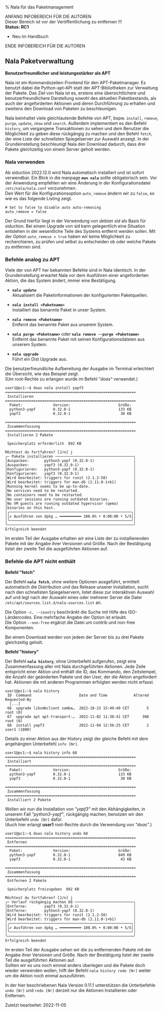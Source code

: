 % Nala für das Paketmanagement

ANFANG   INFOBEREICH FÜR DIE AUTOREN  
Dieser Bereich ist vor der Veröffentlichung zu entfernen !!!  
**Status: RC1**

+ Neu im Handbuch

ENDE   INFOBEREICH FÜR DIE AUTOREN

## Nala Paketverwaltung

**Benutzerfreundlicher und leistungsstärker als APT**

Nala ist ein Kommandozeilen-Frontend für den APT-Paketmanager. Es benutzt dabei die Python-apt-API statt der APT-Bibliotheken zur Verwaltung der Pakete. Das Ziel von Nala ist es, erstens eine übersichtlichere und benutzerfreundlichere Darstellung sowohl des aktuellen Paketbestands, als auch der angeforderten Aktionen und deren Durchführung zu erhalten und zweitens den Download von Paketen zu beschleunigen.

Nala beinhaltet viele gleichlautende Befehle von APT, bspw. `install`, `remove`, `purge`, `update`, `show` und `search`. Außerdem implementiert es den Befehl `history`, um vergangene Transaktionen zu sehen und dem Benutzer die Möglichkeit zu geben diese rückgängig zu machen und den Befehl `fetch`, der eine Liste der schnellsten Spiegelserver zur Auswahl anzeigt. In der Grundeinstellung beschleunigt Nala den Download dadurch, dass drei Pakete gleichzeitig von einem Server geholt werden.

### Nala verwenden

Ab siduction 2022.12.0 wird Nala automatisch installiert und ist sofort verwendbar. Ein Blick in die manpage **`man nala`** sollte obligatorisch sein. Vor der Anwendung empfehlen wir eine Änderung in der Konfigurationsdatei `/etc/nala/nala.conf` vorzunehmen.  
Den Wert für die Konfigurationsoption `auto_remove` ändern wir zu `false`, so wie es das folgende Listing zeigt.

~~~
# Set to false to disable auto auto-removing
auto_remove = false
~~~

Der Grund hierfür liegt in der Verwendung von *debian sid* als Basis für siduction. Bei einem Upgrade von sid kann gelegentlich eine Situation entstehen in der wesentliche Teile des Systems entfernt werden sollen. Mit der Option `auto_remove = true` haben wir keine Möglichkeit zu recherchieren, zu prüfen und selbst zu entscheiden ob oder welche Pakete zu entfernen sind.

### Befehle analog zu APT

Viele der von APT her bekannten Befehle sind in Nala identisch. In der Grundeinstellung erwartet Nala vor dem Ausführen einer angeforderten Aktion, die das System ändert, immer eine Bestätigung.

+ **`nala update`**  
  Aktualisiert die Paketinformationen der konfigurierten Paketquellen.
  
+ **`nala install <Paketname>`**  
  Installiert das benannte Paket in unser System.
  
+ **`nala remove <Paketname>`**  
  Entfernt das benannte Paket aus unserem System.
  
+ **`nala purge <Paketname>`** oder **`nala remove --purge <Paketname>`**  
  Entfernt das benannte Paket mit seinen Konfigurationsdateien aus unserem System.
  
+ **`nala upgrade`**  
  Führt ein Dist Upgrade aus.

Die benutzerfreundliche Aufbereitung der Ausgabe im Terminal erleichtert die Übersicht, wie das Beispiel zeigt.  
(Um root-Rechte zu erlangen wurde im Befehl *"doas"* verwendet.)

~~~
user1@pc1:~$ doas nala install yapf3
============================================================
 Installieren
============================================================
  Paket:              Version:                      Größe:
  python3-yapf        0.32.0-1                      133 KB
  yapf3               0.32.0-1                       30 KB

============================================================
 Zusammenfassung
============================================================
 Installieren 2 Pakete

 Speicherplatz erforderlich  892 KB

Möchtest du fortfahren? [J/n] j
╭─ Pakete installieren ────────────────────────────────────╮
│Auspacken:       python3-yapf (0.32.0-1)                  │
│Auspacken:       yapf3 (0.32.0-1)                         │
│Konfigurieren:   python3-yapf (0.32.0-1)                  │
│Konfigurieren:   yapf3 (0.32.0-1)                         │
│Wird bearbeitet: triggers for runit (2.1.2-50)            │
│Wird bearbeitet: triggers for man-db (2.11.0-1+b1)        │
│Running kernel seems to be up-to-date.                    │
│No services need to be restarted.                         │
│No containers need to be restarted.                       │
│No user sessions are running outdated binaries.           │
│No VM guests are running outdated hypervisor (qemu)       │
│binaries on this host.                                    │
│╭────────────────────────────────────────────────────────╮│
││✔ Ausführen von dpkg … ━━━━━━━━━━ 100.0% • 0:00:00 • 5/5││
│╰────────────────────────────────────────────────────────╯│
╰──────────────────────────────────────────────────────────╯
Erfolgreich beendet
~~~

Im ersten Teil der Ausgabe erhalten wir eine Liste der zu installierenden Pakete mit der Angabe ihrer Versionen und Größe. Nach der Bestätigung listet der zweite Teil die ausgeführten Aktionen auf.


### Befehle die APT nicht enthält

**Befehl "fetch"**

Der Befehl **`nala fetch`**, ohne weitere Optionen ausgeführt, ermittelt automatisch die Distribution und das Release unserer Installation, sucht nach den schnellsten Spiegelservern, listet diese zur interaktiven Auswahl auf und legt nach der Auswahl eines oder mehrerer Server die Datei `/etc/apt/sources.list.d/nala-sources.list` an.

Die Option `-c, --country` beschränkt die Suche mit Hilfe des ISO-Ländercodes. Eine mehrfache Angabe der Option ist erlaubt.  
Die Option `--non-free` ergänzt die Datei um contrib und non-free Komponenten.

Bei einem Download werden von jedem der Server bis zu drei Pakete gleichzeitig geholt.

**Befehl "history"**

Der Befehl **`nala history`**, ohne Unterbefehl aufgerufen, zeigt eine Zusammenfassung aller mit Nala durchgeführten Aktionen. Jede Zeile entspricht einer Aktion und enthält die ID, das Kommando, den Zeitstempel, die Anzahl der geänderten Pakete und den User, der die Aktion angefordert hat. Aktionen die mit anderen Programmen erfolgten werden nicht erfasst.

~~~
user1@pc1:~$ nala history
 ID  Command                      Date and Time            Altered  Requested-By
  [...]
 66  upgrade libsmbclient samba…  2022-10-23 15:49:40 CET        5  root (0)
 67  upgrade apt apt-transport-…  2022-11-02 11:38:41 CET      308  root (0)
 68  install yapf3                2022-11-04 12:56:25 CET        2  user1 (1000)
~~~

Details zu einer Aktion aus der History zeigt der gleiche Befehl mit dem angehängten Unterbefehl `info [Nr]`.

~~~
user1@pc1:~$ nala history info 68
============================================================
 Installiert
============================================================
  Paket:              Version:                      Größe:
  python3-yapf        0.32.0-1                      133 KB
  yapf3               0.32.0-1                       30 KB

============================================================
 Zusammenfassung
============================================================
 Installiert 2 Pakete
~~~

Wollen wir nun die Installation von *"yapf3"* mit den Abhängigkeiten, in unserem Fall *"python3-yapf"*, rückgängig machen, benutzen wir den Unterbefehl `undo [Nr]` dafür.   
(Auch hier erlangt **user1** root-Rechte durch die Verwendung von *"doas"*.)

~~~
user1@pc1:~$ doas nala history undo 68
============================================================
 Entfernen
============================================================
  Paket:              Version:                      Größe:
  python3-yapf        0.32.0-1                      849 KB
  yapf3               0.32.0-1                       43 KB

============================================================
 Zusammenfassung
============================================================
 Entfernen 2 Pakete
 
 Speicherplatz freizugeben  892 KB

Möchtest du fortfahren? [J/n] j
╭─ Verlauf rückgängig machen 68 ───────────────────────────╮
│Entferne:        yapf3 (0.32.0-1)                         │
│Entferne:        python3-yapf (0.32.0-1)                  │
│Wird bearbeitet: triggers for runit (2.1.2-50)            │
│Wird bearbeitet: triggers for man-db (2.11.0-1+b1)        │
│╭────────────────────────────────────────────────────────╮│
││✔ Ausführen von dpkg … ━━━━━━━━━━ 100.0% • 0:00:00 • 5/5││
│╰────────────────────────────────────────────────────────╯│
╰──────────────────────────────────────────────────────────╯
Erfolgreich beendet
~~~

Im ersten Teil der Ausgabe sehen wir die zu entfernenden Pakete mit der Angabe ihrer Versionen und Größe. Nach der Bestätigung listet der zweite Teil die ausgeführten Aktionen auf.  
Sollten wir es uns noch einmal anders überlegen und die Pakete doch wieder verwenden wollen, hilft der Befehl `nala history redo [Nr]` weiter um die Aktion noch einmal auszuführen.

In der hier beschriebenen Nala Version 0.11.1 unterstützen die Unterbefehle `undo [Nr]` und `redo [Nr]` derzeit nur die Aktionen Installieren oder Entfernen.

<div id="rev">Zuletzt bearbeitet: 2022-11-05</div>
